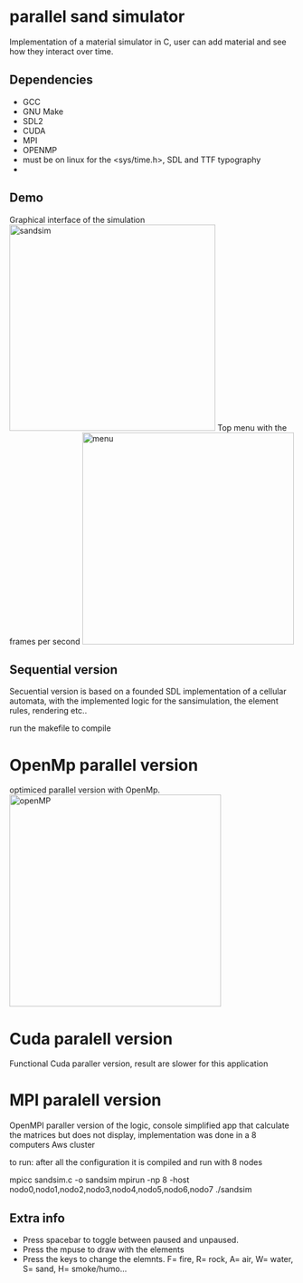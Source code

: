 # parallel sand simulator
Implementation of a material simulator in C, user can add material and see how they interact over time.

## Dependencies
* GCC
* GNU Make
* SDL2
* CUDA
* MPI
* OPENMP
* must be on linux for the <sys/time.h>, SDL and TTF typography 
* 
## Demo
Graphical interface of the simulation
<img width="364" alt="sandsim" src="https://user-images.githubusercontent.com/80784724/153083285-99e0e162-d3ab-4130-b7ca-eee35bf88c18.png">
Top menu with the frames per second 
<img width="374" alt="menu" src="https://user-images.githubusercontent.com/80784724/153083517-486992f2-19fe-4f26-8cb8-1f14716f0cc1.png">

## Sequential version
Secuential version is based on a founded SDL implementation of a cellular automata, with the implemented logic for the sansimulation, the element rules, rendering etc..

run the makefile to compile

# OpenMp parallel version
optimiced parallel version with OpenMp.
<img width="374" alt="openMP" src="https://user-images.githubusercontent.com/80784724/153083403-7c9871f5-2bea-4562-87e4-cfaf6ddd11f0.png">

# Cuda paralell version
Functional Cuda paraller version, result are slower for this application

# MPI paralell version
OpenMPI paraller version of the logic, console simplified app that calculate the matrices but does not display, implementation was done in a 8 computers Aws cluster

to run: after all the configuration it is compiled and run with 8 nodes

mpicc sandsim.c -o sandsim
mpirun -np 8 -host nodo0,nodo1,nodo2,nodo3,nodo4,nodo5,nodo6,nodo7 ./sandsim

## Extra info
* Press spacebar to toggle between paused and unpaused.
* Press the mpuse to draw with the elements
* Press the keys to change the elemnts.
F= fire, R= rock, A= air, W= water, S= sand, H= smoke/humo...




